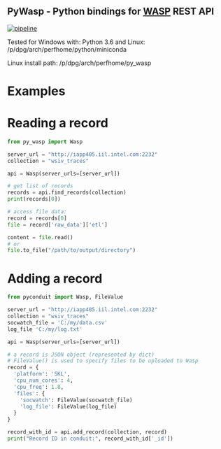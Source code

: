 ## PyWasp - Python bindings for [WASP](https://dtspedia.intel.com/Conduit-data-warehouse) REST API
[![pipeline](https://github.com/intel-innersource/libraries.python.py-wasp/actions/workflows/status.yml/badge.svg)](https://github.com/intel-innersource/libraries.python.py-wasp/actions)

Tested for Windows with:
    Python 3.6
and Linux:
    /p/dpg/arch/perfhome/python/miniconda

Linux install path:
    /p/dpg/arch/perfhome/py_wasp

Examples
========

Reading a record
================
```python
from py_wasp import Wasp

server_url = "http://iapp405.iil.intel.com:2232"
collection = "wsiv_traces"

api = Wasp(server_urls=[server_url])

# get list of records
records = api.find_records(collection)
print(records[0])

# access file data:
record = records[0]
file = record['raw_data']['etl']

content = file.read()
# or
file.to_file("/path/to/output/directory")

```

Adding a record
===============
```python
from pyconduit import Wasp, FileValue

server_url = "http://iapp405.iil.intel.com:2232"
collection = "wsiv_traces"
socwatch_file = 'C:/my/data.csv'
log_file 'C:/my/log.txt'

api = Wasp(server_urls=[server_url])

# a record is JSON object (represented by dict)
# FileValue() is used to specify files to be uploaded to Wasp
record = {
  'platform': 'SKL',
  'cpu_num_cores': 4,
  'cpu_freq': 1.8,
  'files': {
    'socwatch': FileValue(socwatch_file)
    'log_file': FileValue(log_file)
  }
}

record_with_id = api.add_record(collection, record)
print("Record ID in conduit:", record_with_id['_id'])

```